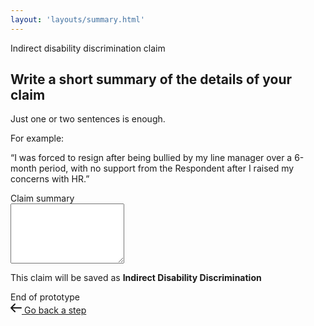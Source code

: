 ```yaml
---
layout: 'layouts/summary.html'
---
```


<section class="Card">
  <div class="Card-segment">
    <div class="u-fs--1 u-case--upper u-margin-b-e--lg">
      Indirect disability discrimination claim
    </div>
    <h1 class="Card-heading">
      Write a short summary of the details of your claim
    </h1>
    <div class="Card-lede">
      <p>Just one or two sentences is enough.</p>
      <p>For example:</p>
      <p>
        “I was forced to resign after being bullied by my line manager
        over a 6-month period, with no support from the Respondent
        after I raised my concerns with HR.”
      </p>
    </div>
    <form class="Form" action="claim.html" id="summary-form">
      <div class="Field">
        <div class="Field-legend">
          <label for="direct-age-discrim-summary" class="Label"
            >Claim summary</label
          >
        </div>
        <div class="Field-inputs">
          <textarea
            name="direct-age-discrim-summary"
            id="direct-age-discrim-summary"
            rows="6"
            class="Input"
          ></textarea>
        </div>
      </div>
    </form>
    <p class="u-margin-b-s--lg">
      This claim will be saved as <b>Indirect Disability Discrimination</b>
    </p>
  </div>
  <div class="Card-segment">
    <div class="Notice">
      End of prototype
    </div>
    <div class="ButtonGroup">
      <a href="../" class="Button Button--ghost">
        <svg
          class="Icon"
          fill="none"
          xmlns="http://www.w3.org/2000/svg"
          viewBox="0 0 18 18"
          height="18"
          width="18"
        >
          <path
            d="M17 9H1m0 0 6-6M1 9l6 6"
            stroke="currentColor"
            stroke-linecap="round"
            stroke-linejoin="round"
            stroke-width="2"
          />
        </svg>
        <span class="Button-label"> Go back a step </span>
      </a>
    </div>
  </div>
</section>
